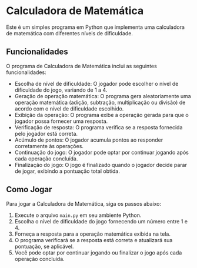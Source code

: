 # Calculadora de Matemática

Este é um simples programa em Python que implementa uma calculadora de matemática com diferentes níveis de dificuldade.

## Funcionalidades

O programa de Calculadora de Matemática inclui as seguintes funcionalidades:

- Escolha de nível de dificuldade: O jogador pode escolher o nível de dificuldade do jogo, variando de 1 a 4.
- Geração de operação matemática: O programa gera aleatoriamente uma operação matemática (adição, subtração, multiplicação ou divisão) de acordo com o nível de dificuldade escolhido.
- Exibição da operação: O programa exibe a operação gerada para que o jogador possa fornecer uma resposta.
- Verificação de resposta: O programa verifica se a resposta fornecida pelo jogador está correta.
- Acúmulo de pontos: O jogador acumula pontos ao responder corretamente às operações.
- Continuação do jogo: O jogador pode optar por continuar jogando após cada operação concluída.
- Finalização do jogo: O jogo é finalizado quando o jogador decide parar de jogar, exibindo a pontuação total obtida.

## Como Jogar

Para jogar a Calculadora de Matemática, siga os passos abaixo:

1. Execute o arquivo `main.py` em seu ambiente Python.
2. Escolha o nível de dificuldade do jogo fornecendo um número entre 1 e 4.
3. Forneça a resposta para a operação matemática exibida na tela.
4. O programa verificará se a resposta está correta e atualizará sua pontuação, se aplicável.
5. Você pode optar por continuar jogando ou finalizar o jogo após cada operação concluída.


